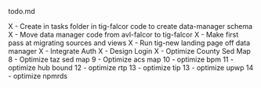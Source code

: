 todo.md

X - Create in tasks folder in tig-falcor code to create data-manager schema
X - Move data manager code from avl-falcor to tig-falcor
X - Make first pass at migrating sources and views
X - Run tig-new landing page off data manager
X - Integrate Auth
X - Design Login
X - Optimize County Sed Map
8 - Optimize taz sed map
9 - Optimize acs map
10 - optimize bpm
11 - optimize hub bound
12 - optimize rtp
13 - optimize tip
13 - optimize upwp
14 - optimize npmrds